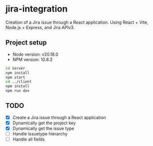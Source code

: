 # jira-integration

Creation of a Jira issue through a React application.
Using React + Vite, Node.js + Express, and Jira APIv3.

## Project setup

- Node version: v20.18.0
- NPM version: 10.8.2

```bash
cd server
npm install
npm start
cd ../client
npm install
npm run dev
```

## TODO

- [x] Create a Jira issue through a React application
- [x] Dynamically get the project key
- [x] Dynamically get the issue type
- [ ] Handle issuetype hierarchy
- [ ] Handle all fields
